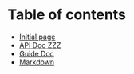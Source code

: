 # Table of contents

* [Initial page](README.md)
* [API Doc ZZZ](untitled1.md)
* [Guide Doc](untitled2.md)
* [Markdown](other.md)

